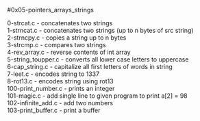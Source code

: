 #0x05-pointers_arrays_strings

0-strcat.c - concatenates two strings\
1-strncat.c - concatenates two strings (up to n bytes of src string)\
2-strncpy.c - copies a string up to n bytes\
3-strcmp.c - compares two strings\
4-rev_array.c - reverse contents of int array\
5-string_toupper.c - converts all lower case letters to uppercase\
6-cap_string.c - capitalize all first letters of words in string\
7-leet.c - encodes string to 1337\
8-rot13.c - encodes string using rot13\
100-print_number.c - prints an integer\
101-magic.c - add single line to given program to print a[2] = 98\
102-infinite_add.c - add two numbers\
103-print_buffer.c - print a buffer
